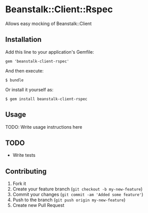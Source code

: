 # Beanstalk::Client::Rspec

Allows easy mocking of Beanstalk::Client

## Installation

Add this line to your application's Gemfile:

    gem 'beanstalk-client-rspec'

And then execute:

    $ bundle

Or install it yourself as:

    $ gem install beanstalk-client-rspec

## Usage

TODO: Write usage instructions here

## TODO

* Write tests

## Contributing

1. Fork it
2. Create your feature branch (`git checkout -b my-new-feature`)
3. Commit your changes (`git commit -am 'Added some feature'`)
4. Push to the branch (`git push origin my-new-feature`)
5. Create new Pull Request
